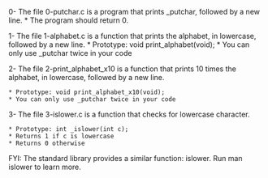 0- The file 0-putchar.c is a program that prints _putchar, followed by a new line.
	* The program should return 0.

1- The file 1-alphabet.c is a function that prints the alphabet, in lowercase, followed by a new line.
	* Prototype: void print_alphabet(void);
	* You can only use _putchar twice in your code

2- The file 2-print_alphabet_x10 is a function that prints 10 times the alphabet, in lowercase, followed by a new line.

	* Prototype: void print_alphabet_x10(void);
	* You can only use _putchar twice in your code

3- The file 3-islower.c is a function that checks for lowercase character.

	* Prototype: int _islower(int c);
	* Returns 1 if c is lowercase
	* Returns 0 otherwise
FYI: The standard library provides a similar function: islower. Run man islower to learn more.
